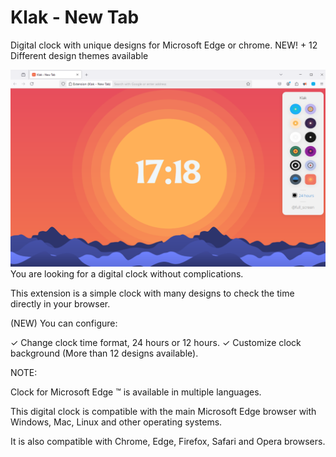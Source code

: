 # Klak - New Tab
Digital clock with unique designs for Microsoft Edge or chrome. NEW! + 12 Different design themes available

![](banner/1280x800x1xM.PNG)
You are looking for a digital clock without complications.

This extension is a simple clock with many designs to check the time directly in your browser.



(NEW) You can configure:

✓ Change clock time format, 24 hours or 12 hours.
✓ Customize clock background (More than 12 designs available). 


NOTE:

Clock for Microsoft Edge ™ is available in multiple languages.

This digital clock is compatible with the main Microsoft Edge browser with Windows, Mac, Linux and other operating systems.

It is also compatible with Chrome, Edge, Firefox, Safari and Opera browsers.



